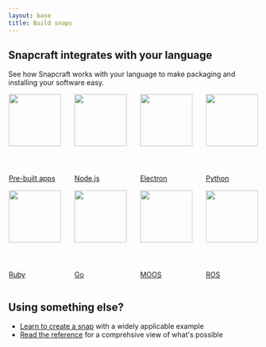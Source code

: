 ```yaml
---
layout: base
title: Build snaps
---
```

<style>
.p-logo-link {
  border: 1px solid transparent;
  border-radius: 2px;
  display: block;
  margin-top: 0;

  &:hover {
    border-color: #cdcdcd;
    text-decoration: none;
  }
}

.p-logo-links {
  align-items: flex-start;
  display: flex;
  flex-wrap: wrap;
  justify-content: space-between;

  .p-logo-link {
    // by default (on mobile) use col-3 width (4 items in a row)
    width: 21.875%; // mobile-col-1

    // on larger screens use col-2 width (6 items in a row)
    @media screen and (min-width: 620px) {
      width: 15.04854%; // col-2
    }
  }

  // don't limit max-height of logo in card header
  .p-card__header img {
    display: block;
    max-height: none;
    width: 100%;
  }
}
</style>

<div class="p-strip is-deep is-bordered">
      <div class="row">
        <div class="col-12">
          <h2>Snapcraft integrates with your language</h2>
          <p class="p-heading--five">See how Snapcraft works with your language to make packaging and installing your software easy.</p>
        </div>
      </div>
      <div class="row">
        <div class="col-12 p-logo-links">
          <a class="p-logo-link p-card" href="/build-snaps/pre-built">
            <header class="p-card__header">
              <img src="https://assets.ubuntu.com/v1/f14812c7-adwaita-package.png" style="height: 105px; max-height: 105px;" alt="">
            </header>
            <p class="u-no-margin">Pre-built apps</p>
          </a>
          <a class="p-logo-link p-card" href="/build-snaps/node">
            <header class="p-card__header">
              <img src="https://assets.ubuntu.com/v1/9735ad74-node-logo.png" style="height: 105px; max-height: 105px;" alt="">
            </header>
            <p class="u-no-margin">Node.js</p>
          </a>
          <a class="p-logo-link p-card" href="/build-snaps/electron">
            <header class="p-card__header">
              <img src="https://assets.ubuntu.com/v1/c8a76d95-electron.svg" style="height: 105px; max-height: 105px;" alt="">
            </header>
            <p class="u-no-margin">Electron</p>
          </a>
          <a class="p-logo-link p-card" href="/build-snaps/python">
            <header class="p-card__header">
              <img src="https://assets.ubuntu.com/v1/c3d9d13f-python-logo.png" style="height: 105px; max-height: 105px;" alt="">
            </header>
            <p class="u-no-margin">Python</p>
          </a>
          <a class="p-logo-link p-card" href="/build-snaps/ruby">
            <header class="p-card__header">
              <img src="https://assets.ubuntu.com/v1/e6bb225e-ruby-logo.png" style="height: 105px; max-height: 105px;" alt="">
            </header>
            <p class="u-no-margin">Ruby</p>
          </a>
          <a class="p-logo-link p-card" href="/build-snaps/go">
            <header class="p-card__header">
              <img src="https://assets.ubuntu.com/v1/c85a212e-go-logo.png" style="height: 105px; max-height: 105px;" alt="">
            </header>
            <p class="u-no-margin">Go</p>
          </a>
          <a class="p-logo-link p-card" href="/build-snaps/moos">
            <header class="p-card__header">
              <img src="https://assets.ubuntu.com/v1/04ff3e39-MOOSV-10-256.jpg" style="height: 105px; max-height: 105px;" alt="">
            </header>
            <p class="u-no-margin">MOOS</p>
          </a>
          <a class="p-logo-link p-card" href="/build-snaps/ros">
            <header class="p-card__header">
              <img src="https://assets.ubuntu.com/v1/dc84f68e-c8749268-logo-ros.png" style="height: 105px; max-height: 105px;" alt="">
            </header>
            <p class="u-no-margin">ROS</p>
          </a>
        </div>
      </div>
    </div>
<div class="p-strip is-deep">
      <div class="row">
        <div class="col-6">
          <h2>Using something else?</h2>
        </div>
        <div class="col-6">
          <ul class="p-list u-no-margin">
            <li class="p-list__item"><a href="/build-snaps/">Learn to create a snap</a> with a widely applicable example</li>
            <li class="p-list__item"><a href="/reference/">Read the reference</a> for a comprehsive view of what's possible</li>
          </ul>
        </div>
      </div>
    </div>
